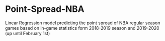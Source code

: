 # Point-Spread-NBA
Linear Regression model predicting the point spread of NBA regular season games based on in-game statistics form 2018-2019 season and 2019-2020 (up until February 1st) 
